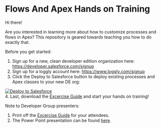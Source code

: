# Flows And Apex Hands on Training

Hi there!  

Are you interested in learning more about how to customize processes and flows in Apex?  This repository is geared towards teaching you how to do exactly that.

Before you get started:<br />
1. Sign up for a new, clean developer edition organization here: <a href="https://developer.salesforce.com/signup">https://developer.salesforce.com/signup</a><br />
2. Sign up for a loggly account here: <a href="https://www.loggly.com/signup">https://www.loggly.com/signup</a><br />
3. Click the Deploy to Salesforce button to deploy existing processes and Apex classes to your new DE org: <a href="https://githubsfdeploy.herokuapp.com?owner=dancinllama&amp;repo=Volunteers-for-Salesforce">
  <img alt="Deploy to Salesforce" src="https://raw.githubusercontent.com/afawcett/githubsfdeploy/master/src/main/webapp/resources/img/deploy.png" style="max-width:100%;">
</a><br />
4. Last, download the <a href="https://github.com/dancinllama/FlowsAndApexHOT/raw/master/docs/EnhanceProccessAndFlowsApexHOT_SHORTENED.doc">Excercise Guide</a> and start your hands on training!  


Note to Developer Group presenters:<br />
1. Print off the <a href="https://github.com/dancinllama/FlowsAndApexHOT/raw/master/docs/EnhanceProccessAndFlowsApexHOT_SHORTENED.doc">Excercise Guide</a> for your attendees.<br />
2. The Power Point presentation can be found <a href="https://github.com/dancinllama/FlowsAndApexHOT/raw/master/docs/MVPHOT.pptx">here</a>.
